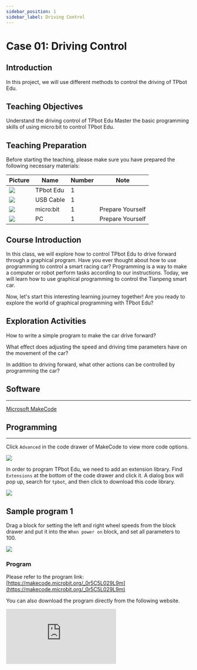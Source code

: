 ```yaml
---
sidebar_position: 1
sidebar_label: Driving Control
---
```


# Case 01: Driving Control

## Introduction

In this project, we will use different methods to control the driving of TPbot Edu.

## Teaching Objectives

Understand the driving control of TPbot Edu
Master the basic programming skills of using micro:bit to control TPbot Edu.

## Teaching Preparation

Before starting the teaching, please make sure you have prepared the following necessary materials:

| Picture | Name | Number | Note |
|---|---|---|---|
| ![](https://wiki-media-ef.oss-cn-hongkong.aliyuncs.com/docs/microbit/microbit-smart-car/microbit-tpbot-edu/TPBot_tianpeng_edu.png)| TPbot Edu | 1 |   |
| ![](https://wiki-media-ef.oss-cn-hongkong.aliyuncs.com/docs/microbit/interesting-case/cutebot-fun-football-game-kit/cases-libraries/images/USB-data-cable.png) | USB Cable | 1 |   |
| ![](https://wiki-media-ef.oss-cn-hongkong.aliyuncs.com/docs/microbit/interesting-case/cutebot-fun-football-game-kit/cases-libraries/images/microbit.png) | micro:bit | 1 | Prepare Yourself |
| ![](https://wiki-media-ef.oss-cn-hongkong.aliyuncs.com/docs/microbit/interesting-case/cutebot-fun-football-game-kit/cases-libraries/images/pc.png) | PC | 1 | Prepare Yourself |

## Course Introduction

In this class, we will explore how to control TPbot Edu to drive forward through a graphical program. Have you ever thought about how to use programming to control a smart racing car? Programming is a way to make a computer or robot perform tasks according to our instructions. Today, we will learn how to use graphical programming to control the Tianpeng smart car.

Now, let's start this interesting learning journey together! Are you ready to explore the world of graphical programming with TPbot Edu?

## Exploration Activities

How to write a simple program to make the car drive forward?

What effect does adjusting the speed and driving time parameters have on the movement of the car?

In addition to driving forward, what other actions can be controlled by programming the car?

## Software

---

[Microsoft MakeCode](https://makecode.microbit.org/#)

## Programming

---

Click `Advanced` in the code drawer of MakeCode to view more code options.

![](https://wiki-media-ef.oss-cn-hongkong.aliyuncs.com/docs/microbit/microbit-smart-car/microbit-tpbot/images/TPBot_tianpeng_case_01_02.png)

In order to program TPbot Edu, we need to add an extension library. Find `Extensions` at the bottom of the code drawer and click it. A dialog box will pop up, search for `tpbot`, and then click to download this code library.

![](https://wiki-media-ef.oss-cn-hongkong.aliyuncs.com/docs/microbit/microbit-smart-car/microbit-tpbot/images/TPBot_tianpeng_case_01_03.png)

## Sample program 1

Drag a block for setting the left and right wheel speeds from the block drawer and put it into the `When power on` block, and set all parameters to 100.

![](https://wiki-media-ef.oss-cn-hongkong.aliyuncs.com/docs/microbit/microbit-smart-car/microbit-tpbot/images/TPBot_tianpeng_case_01_04.png)

### Program

Please refer to the program link: [https://makecode.microbit.org/_0r5C5L029L9m](https://makecode.microbit.org/_0r5C5L029L9m)

You can also download the program directly from the following website.

<div
    style={{
        position: 'relative',
        paddingBottom: '60%',
        overflow: 'hidden',
    }}
>
    <iframe
        src="https://makecode.microbit.org/_UatK2a6cgc7u"
        frameborder="0"
        sandbox="allow-popups allow-forms allow-scripts allow-same-origin"
        style={{
            position: 'absolute',
            width: '100%',
            height: '100%',
        }}
    />
</div>
---

## Conclusion

TPbot Edu will keep moving forward

## Sample program 2

Drag a block called `Forward speed 100% for 0 seconds` from the block drawer and put it into the `When powered on` block, and set the parameters to 100 speed and 3 seconds.

![](https://wiki-media-ef.oss-cn-hongkong.aliyuncs.com/docs/microbit/microbit-smart-car/microbit-tpbot/images/TPBot_tianpeng_case_01_05.png)

### Program

Please refer to the program link: [https://makecode.microbit.org/_XXH3yP66oRRp](https://makecode.microbit.org/_XXH3yP66oRRp)

You can also download the program directly from the following website.

<div
    style={{
        position: 'relative',
        paddingBottom: '60%',
        overflow: 'hidden',
    }}
>
    <iframe
        src="https://makecode.microbit.org/_UatK2a6cgc7u"
        frameborder="0"
        sandbox="allow-popups allow-forms allow-scripts allow-same-origin"
        style={{
            position: 'absolute',
            width: '100%',
            height: '100%',
        }}
    />
</div>


## Conclusion

TPbot Edu moves forward at full speed for three seconds and then stops

## Sample program three

Drag a block with a forward speed of 100% from the block drawer and put it in the block when button A is pressed, then set a pause of 2000ms, then drag a block with a stop immediately from the block drawer and put it in the block when button A is pressed.

![](https://wiki-media-ef.oss-cn-hongkong.aliyuncs.com/docs/microbit/microbit-smart-car/microbit-tpbot/images/TPBot_tianpeng_case_01_06.png)

### Program

Please refer to the program link: [https://makecode.microbit.org/_7YPHM8Tkfbka](https://makecode.microbit.org/_7YPHM8Tkfbka)

You can also download the program directly from the following website.

<div
    style={{
        position: 'relative',
        paddingBottom: '60%',
        overflow: 'hidden',
    }}
>
    <iframe
        src="https://makecode.microbit.org/_7YPHM8Tkfbka"
        frameborder="0"
        sandbox="allow-popups allow-forms allow-scripts allow-same-origin"
        style={{
            position: 'absolute',
            width: '100%',
            height: '100%',
        }}
    />
</div>
## Conclusion

When button A is pressed, TPbot Edu moves forward at full speed for two seconds and then stops.
